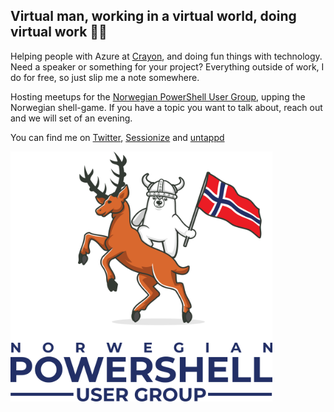 ## Virtual man, working in a virtual world, doing virtual work 👨‍💻

Helping people with Azure at [Crayon](https://crayon.com), and doing fun things with technology.  Need a speaker or something for your project? Everything outside of work, I do for free, so just slip me a note somewhere.

Hosting meetups for the [Norwegian PowerShell User Group](https://www.meetup.com/Norwegian-PowerShell-User-Group/), upping the Norwegian shell-game. If you have a topic you want to talk about, reach out and we will set of an evening.

You can find me on [Twitter](https://twitter.com/roberthtweets), [Sessionize](https://sessionize.com/roberth-strand) and [untappd](https://untappd.com/user/RoberthDrinks)

<img src="https://github.com/norwegianpug/Thorbjorn/blob/master/img/Thorbjorn-riding-Transparent.png" height="400px">
